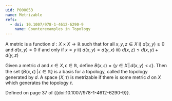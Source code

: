 ```yaml
---
uid: P000053
name: Metrizable
refs:
  - doi: 10.1007/978-1-4612-6290-9
    name: Counterexamples in Topology
---
```

A metric is a function $d:X \times X \rightarrow \mathbb{R}$ such that for all $x,y,z \in X$
i) $d(x,y) \geq 0$ and $d(x,y)=0$ if and only if $x=y$
ii) $d(x,y) = d(y,x)$
iii) $d(x,z) \leq d(x,y) + d(y,z)$

Given a metric $d$ and $x \in X, \epsilon \in \mathbb{R}$, define $B(x,\epsilon) = \{y \in X\, |\, d(x,y)<\epsilon\}$. Then the set $\{B(x,\epsilon)\, |\, \epsilon \in \mathbb{R}\}$ is a basis for a topology, called the topology generated by $d$. A space $(X, \tau)$ is metrizable if there is some metric $d$ on $X$ which generates the topology $\tau$.

Defined on page 37 of {{doi:10.1007/978-1-4612-6290-9}}.
